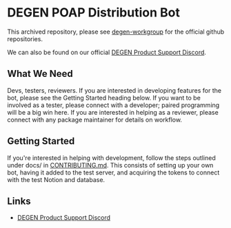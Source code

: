 # DEGEN POAP Distribution Bot

This  archived repository, please see [degen-workgroup](https://github.com/degen-workgroup) for the official github repositories.

We can also be found on our official [DEGEN Product Support Discord](https://discord.gg/TPEr4hy32x).

## What We Need

Devs, testers, reviewers. If you are interested in developing features for
the bot, please see the Getting Started heading below. If you want to be
involved as a tester, please connect with a developer; paired programming
will be a big win here. If you are interested in helping as a reviewer,
please connect with any package maintainer for details on workflow.

## Getting Started

If you're interested in helping with development, follow the steps outlined under docs/
in [CONTRIBUTING.md](docs/CONTRIBUTING.md). This consists of setting up your own bot, having it added
to the test server, and acquiring the tokens to connect with the test Notion
and database.

## Links

- [DEGEN Product Support Discord](https://discord.gg/TPEr4hy32x)
